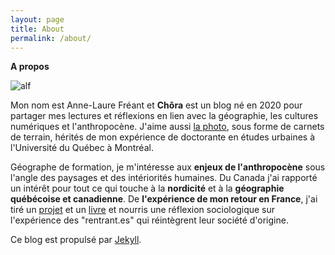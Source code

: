 ```yaml
---
layout: page
title: About
permalink: /about/
---
```


**A propos**

![alf]({{"/assets/alf.jpg"|absolute_url}})

Mon nom est Anne-Laure Fréant et **Chôra** est un blog né en 2020 pour partager mes lectures et réflexions en lien avec la géographie, les cultures numériques et l'anthropocène. J'aime aussi [la photo](/anthropoweb/photographies.html), sous forme de carnets de terrain, hérités de mon expérience de doctorante en études urbaines à l'Université du Québec à Montréal. 

Géographe de formation, je m'intéresse aux **enjeux de l'anthropocène** sous l'angle des paysages et des intériorités humaines. 
Du Canada j'ai rapporté un intérêt pour tout ce qui touche à la **nordicité** et à la **géographie québécoise et canadienne**. De **l'expérience de mon retour en France**, j'ai tiré un [projet](http://retourenfrance.fr) et un [livre](https://retourenfrance.fr/le-guide-du-retour-en-france/) et nourris une réflexion sociologique sur l'expérience des "rentrant.es" qui réintègrent leur société d'origine.

Ce blog est propulsé par [Jekyll](https://jekyllrb.com/).
